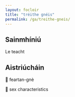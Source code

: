 ```yaml
---
layout: focloir
title: "tréithe gnéis"
permalink: /ga/treithe-gneis/
---
```


## Sainmhíniú

Le teacht

## Aistriúcháin

&#x1f3f4;&#xe0067;&#xe0062;&#xe0073;&#xe0063;&#xe0074;&#xe007f; feartan-gnè

&#x1f3f4;&#xe0067;&#xe0062;&#xe0065;&#xe006e;&#xe0067;&#xe007f; sex characteristics
